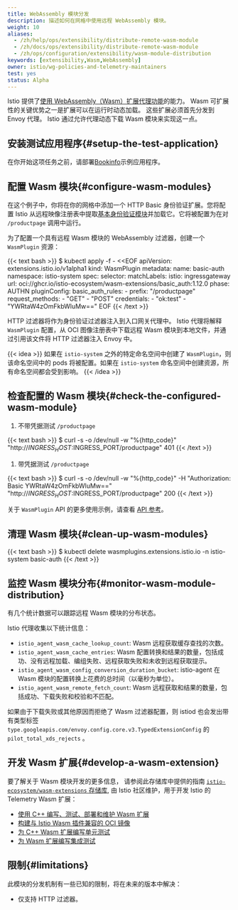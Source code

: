```yaml
---
title: WebAssembly 模块分发
description: 描述如何在网格中使用远程 WebAssembly 模块。
weight: 10
aliases:
  - /zh/help/ops/extensibility/distribute-remote-wasm-module
  - /zh/docs/ops/extensibility/distribute-remote-wasm-module
  - /zh/ops/configuration/extensibility/wasm-module-distribution
keywords: [extensibility,Wasm,WebAssembly]
owner: istio/wg-policies-and-telemetry-maintainers
test: yes
status: Alpha
---
```


Istio 提供了[使用 WebAssembly（Wasm）扩展代理功能](/zh/blog/2020/wasm-announce/)的能力。
Wasm 可扩展性的关键优势之一是扩展可以在运行时动态加载。
这些扩展必须首先分发到 Envoy 代理。
Istio 通过允许代理动态下载 Wasm 模块来实现这一点。

## 安装测试应用程序{#setup-the-test-application}

在你开始这项任务之前，请部署[Bookinfo](/zh/docs/examples/bookinfo/#deploying-the-application)示例应用程序。

## 配置 Wasm 模块{#configure-wasm-modules}

在这个例子中，你将在你的网格中添加一个 HTTP Basic 身份验证扩展。您将配置 Istio 从远程映像注册表中提取[基本身份验证模块](https://github.com/istio-ecosystem/wasm-extensions/tree/master/extensions/basic_auth)并加载它。它将被配置为在对 `/productpage` 调用中运行。

为了配置一个具有远程 Wasm 模块的 WebAssembly 过滤器，创建一个 `WasmPlugin` 资源：

{{< text bash >}}
$ kubectl apply -f - <<EOF
apiVersion: extensions.istio.io/v1alpha1
kind: WasmPlugin
metadata:
  name: basic-auth
  namespace: istio-system
spec:
  selector:
    matchLabels:
      istio: ingressgateway
  url: oci://ghcr.io/istio-ecosystem/wasm-extensions/basic_auth:1.12.0
  phase: AUTHN
  pluginConfig:
    basic_auth_rules:
      - prefix: "/productpage"
        request_methods:
          - "GET"
          - "POST"
        credentials:
          - "ok:test"
          - "YWRtaW4zOmFkbWluMw=="
EOF
{{< /text >}}

HTTP 过滤器将作为身份验证过滤器注入到入口网关代理中。
Istio 代理将解释 `WasmPlugin` 配置，从 OCI 图像注册表中下载远程 Wasm 模块到本地文件，并通过引用该文件将 HTTP 过滤器注入 Envoy 中。

{{< idea >}}
如果在 `istio-system` 之外的特定命名空间中创建了 `WasmPlugin`，则该命名空间中的 pods 将被配置。如果在 `istio-system` 命名空间中创建资源，所有命名空间都会受到影响。
{{< /idea >}}

## 检查配置的 Wasm 模块{#check-the-configured-wasm-module}

1. 不带凭据测试 `/productpage`

{{< text bash >}}
$ curl -s -o /dev/null -w "%{http_code}" "http://$INGRESS_HOST:$INGRESS_PORT/productpage"
401
{{< /text >}}

1. 带凭据测试 `/productpage`

{{< text bash >}}
$ curl -s -o /dev/null -w "%{http_code}" -H "Authorization: Basic YWRtaW4zOmFkbWluMw==" "http://$INGRESS_HOST:$INGRESS_PORT/productpage"
200
{{< /text >}}

关于 `WasmPlugin` API 的更多使用示例，请查看 [API 参考](/zh/docs/reference/config/proxy_extensions/wasm-plugin/)。

## 清理 Wasm 模块{#clean-up-wasm-modules}

{{< text bash >}}
$ kubectl delete wasmplugins.extensions.istio.io -n istio-system basic-auth
{{< /text >}}

## 监控 Wasm 模块分布{#monitor-wasm-module-distribution}

有几个统计数据可以跟踪远程 Wasm 模块的分布状态。

Istio 代理收集以下统计信息：

- `istio_agent_wasm_cache_lookup_count`: Wasm 远程获取缓存查找的次数。
- `istio_agent_wasm_cache_entries`: Wasm 配置转换和结果的数量，包括成功、没有远程加载、编组失败、远程获取失败和未收到远程获取提示。
- `istio_agent_wasm_config_conversion_duration_bucket`: istio-agent 在 Wasm 模块的配置转换上花费的总时间（以毫秒为单位）。
- `istio_agent_wasm_remote_fetch_count`: Wasm 远程获取和结果的数量，包括成功、下载失败和校验和不匹配。

如果由于下载失败或其他原因而拒绝了 Wasm 过滤器配置，则 istiod 也会发出带有类型标签 `type.googleapis.com/envoy.config.core.v3.TypedExtensionConfig` 的 `pilot_total_xds_rejects` 。

## 开发 Wasm 扩展{#develop-a-wasm-extension}

要了解关于 Wasm 模块开发的更多信息， 请参阅此存储库中提供的指南 [`istio-ecosystem/wasm-extensions` 存储库](https://github.com/istio-ecosystem/wasm-extensions),
由 Istio 社区维护，用于开发 Istio 的 Telemetry Wasm 扩展：

- [使用 C++ 编写、测试、部署和维护 Wasm 扩展](https://github.com/istio-ecosystem/wasm-extensions/blob/master/doc/write-a-wasm-extension-with-cpp.md)
- [构建与 Istio Wasm 插件兼容的 OCI 镜像](https://github.com/istio-ecosystem/wasm-extensions/blob/master/doc/how-to-build-oci-images.md)
- [为 C++ Wasm 扩展编写单元测试](https://github.com/istio-ecosystem/wasm-extensions/blob/master/doc/write-cpp-unit-test.md)
- [为 Wasm 扩展编写集成测试](https://github.com/istio-ecosystem/wasm-extensions/blob/master/doc/write-integration-test.md)

## 限制{#limitations}

此模块的分发机制有一些已知的限制，将在未来的版本中解决：

- 仅支持 HTTP 过滤器。